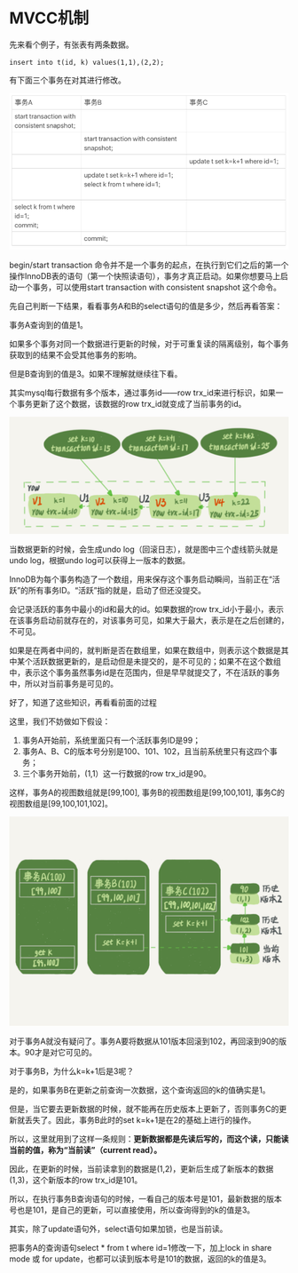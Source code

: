 # MVCC机制

先来看个例子，有张表有两条数据。

```mysql
insert into t(id, k) values(1,1),(2,2);
```

有下面三个事务在对其进行修改。

![img](823acf76e53c0bdba7beab45e72e90d6.png)

begin/start transaction 命令并不是一个事务的起点，在执行到它们之后的第一个操作InnoDB表的语句（第一个快照读语句），事务才真正启动。如果你想要马上启动一个事务，可以使用start transaction with consistent snapshot 这个命令。

先自己判断一下结果，看看事务A和B的select语句的值是多少，然后再看答案：

事务A查询到的值是1。

如果多个事务对同一个数据进行更新的时候，对于可重复读的隔离级别，每个事务获取到的结果不会受其他事务的影响。

但是B查询到的值是3。如果不理解就继续往下看。

其实mysql每行数据有多个版本，通过事务id——row trx_id来进行标识，如果一个事务更新了这个数据，该数据的row trx_id就变成了当前事务的id。

![1604994973931](1604994973931.png)

当数据更新的时候，会生成undo log（回滚日志），就是图中三个虚线箭头就是undo log，根据undo log可以获得上一版本的数据。

 InnoDB为每个事务构造了一个数组，用来保存这个事务启动瞬间，当前正在“活跃”的所有事务ID。“活跃”指的就是，启动了但还没提交。

会记录活跃的事务中最小的id和最大的id。如果数据的row trx_id小于最小，表示在该事务启动前就存在的，对该事务可见，如果大于最大，表示是在之后创建的，不可见。

如果是在两者中间的，就判断是否在数组里，如果在数组中，则表示这个数据是其中某个活跃数据更新的，是启动但是未提交的，是不可见的；如果不在这个数组中，表示这个事务虽然事务id是在范围内，但是早早就提交了，不在活跃的事务中，所以对当前事务是可见的。

好了，知道了这些知识，再看看前面的过程

这里，我们不妨做如下假设：

1. 事务A开始前，系统里面只有一个活跃事务ID是99；
2. 事务A、B、C的版本号分别是100、101、102，且当前系统里只有这四个事务；
3. 三个事务开始前，(1,1）这一行数据的row trx_id是90。

这样，事务A的视图数组就是[99,100], 事务B的视图数组是[99,100,101], 事务C的视图数组是[99,100,101,102]。

![img](9416c310e406519b7460437cb0c5c149.png)

对于事务A就没有疑问了。事务A要将数据从101版本回滚到102，再回滚到90的版本。90才是对它可见的。

对于事务B，为什么k=k+1后是3呢？

是的，如果事务B在更新之前查询一次数据，这个查询返回的k的值确实是1。

但是，当它要去更新数据的时候，就不能再在历史版本上更新了，否则事务C的更新就丢失了。因此，事务B此时的set k=k+1是在2的基础上进行的操作。

所以，这里就用到了这样一条规则：**更新数据都是先读后写的，而这个读，只能读当前的值，称为“当前读”（current read）。**

因此，在更新的时候，当前读拿到的数据是(1,2)，更新后生成了新版本的数据(1,3)，这个新版本的row trx_id是101。

所以，在执行事务B查询语句的时候，一看自己的版本号是101，最新数据的版本号也是101，是自己的更新，可以直接使用，所以查询得到的k的值是3。

其实，除了update语句外，select语句如果加锁，也是当前读。

把事务A的查询语句select * from t where id=1修改一下，加上lock in share mode 或 for update，也都可以读到版本号是101的数据，返回的k的值是3。